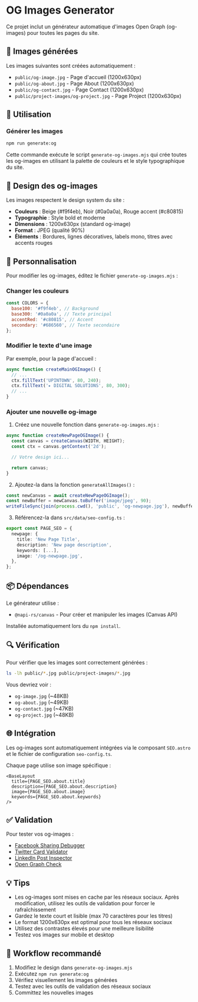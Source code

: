 # OG Images Generator

Ce projet inclut un générateur automatique d'images Open Graph (og-images) pour toutes les pages du site.

## 📸 Images générées

Les images suivantes sont créées automatiquement :

- `public/og-image.jpg` - Page d'accueil (1200x630px)
- `public/og-about.jpg` - Page About (1200x630px)
- `public/og-contact.jpg` - Page Contact (1200x630px)
- `public/project-images/og-project.jpg` - Page Project (1200x630px)

## 🚀 Utilisation

### Générer les images

```bash
npm run generate:og
```

Cette commande exécute le script `generate-og-images.mjs` qui crée toutes les og-images en utilisant la palette de couleurs et le style typographique du site.

## 🎨 Design des og-images

Les images respectent le design system du site :

- **Couleurs** : Beige (#f9f4eb), Noir (#0a0a0a), Rouge accent (#c80815)
- **Typographie** : Style bold et moderne
- **Dimensions** : 1200x630px (standard og-image)
- **Format** : JPEG (qualité 90%)
- **Éléments** : Bordures, lignes décoratives, labels mono, titres avec accents rouges

## 🔧 Personnalisation

Pour modifier les og-images, éditez le fichier `generate-og-images.mjs` :

### Changer les couleurs

```javascript
const COLORS = {
  base100: '#f9f4eb', // Background
  base300: '#0a0a0a', // Texte principal
  accentRed: '#c80815', // Accent
  secondary: '#686560', // Texte secondaire
};
```

### Modifier le texte d'une image

Par exemple, pour la page d'accueil :

```javascript
async function createMainOGImage() {
  // ...
  ctx.fillText('UPINTOWN', 80, 240);
  ctx.fillText('▸ DIGITAL SOLUTIONS', 80, 300);
  // ...
}
```

### Ajouter une nouvelle og-image

1. Créez une nouvelle fonction dans `generate-og-images.mjs` :

```javascript
async function createNewPageOGImage() {
  const canvas = createCanvas(WIDTH, HEIGHT);
  const ctx = canvas.getContext('2d');

  // Votre design ici...

  return canvas;
}
```

2. Ajoutez-la dans la fonction `generateAllImages()` :

```javascript
const newCanvas = await createNewPageOGImage();
const newBuffer = newCanvas.toBuffer('image/jpeg', 90);
writeFileSync(join(process.cwd(), 'public', 'og-newpage.jpg'), newBuffer);
```

3. Référencez-la dans `src/data/seo-config.ts` :

```typescript
export const PAGE_SEO = {
  newpage: {
    title: 'New Page Title',
    description: 'New page description',
    keywords: [...],
    image: '/og-newpage.jpg',
  },
};
```

## 📦 Dépendances

Le générateur utilise :

- `@napi-rs/canvas` - Pour créer et manipuler les images (Canvas API)

Installée automatiquement lors du `npm install`.

## 🔍 Vérification

Pour vérifier que les images sont correctement générées :

```bash
ls -lh public/*.jpg public/project-images/*.jpg
```

Vous devriez voir :

- `og-image.jpg` (~48KB)
- `og-about.jpg` (~49KB)
- `og-contact.jpg` (~47KB)
- `og-project.jpg` (~48KB)

## 🌐 Intégration

Les og-images sont automatiquement intégrées via le composant `SEO.astro` et le fichier de configuration `seo-config.ts`.

Chaque page utilise son image spécifique :

```astro
<BaseLayout
  title={PAGE_SEO.about.title}
  description={PAGE_SEO.about.description}
  image={PAGE_SEO.about.image}
  keywords={PAGE_SEO.about.keywords}
/>
```

## ✅ Validation

Pour tester vos og-images :

- [Facebook Sharing Debugger](https://developers.facebook.com/tools/debug/)
- [Twitter Card Validator](https://cards-dev.twitter.com/validator)
- [LinkedIn Post Inspector](https://www.linkedin.com/post-inspector/)
- [Open Graph Check](https://www.opengraphcheck.com/)

## 💡 Tips

- Les og-images sont mises en cache par les réseaux sociaux. Après modification, utilisez les outils de validation pour forcer le rafraîchissement
- Gardez le texte court et lisible (max 70 caractères pour les titres)
- Le format 1200x630px est optimal pour tous les réseaux sociaux
- Utilisez des contrastes élevés pour une meilleure lisibilité
- Testez vos images sur mobile et desktop

## 🔄 Workflow recommandé

1. Modifiez le design dans `generate-og-images.mjs`
2. Exécutez `npm run generate:og`
3. Vérifiez visuellement les images générées
4. Testez avec les outils de validation des réseaux sociaux
5. Committez les nouvelles images
